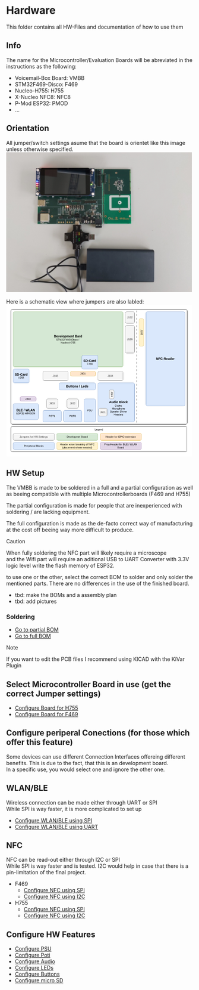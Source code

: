 # Hardware
This folder contains all HW-Files and documentation of how to use them

## Info
The name for the Microcontroller/Evaluation Boards will be abreviated in the instructions as the following:
- Voicemail-Box Board: 	VMBB
- STM32F469-Disco:		F469
- Nucleo-H755:			H755
- X-Nucleo NFC8:		NFC8
- P-Mod ESP32:			PMOD
- ...

## Orientation
All jumper/switch settings asume that the board is orientet like this image unless otherwise specified. 
<img src=../Picture/20250507_130009.jpg width="500">

Here is a schematic view where jumpers are also labled:  
<img src=../Documentation/Jumper/HardwareJumper-Overview.png width="500">

## HW Setup
The VMBB is made to be soldered in a full and a partial configuration as well as beeing compatible with
multiple Microcontrollerboards (F469 and H755)

The partial configuration is made for people that are inexperienced with soldering / are lacking equipment.  

The full configuration is made as the de-facto correct way of manufacturing at the cost off beeing way more difficult to produce.

> [!CAUTION]  
> When fully soldering the NFC part will likely require a microscope  
> and the Wifi part will require an aditional USB to UART Converter with 3.3V logic level write the flash memory of ESP32.

to use one or the other, select the correct BOM to solder and only solder the mentioned parts. There are no differences in the use of the finished board.

- tbd: make the BOMs and a assembly plan
- tbd: add pictures

### Soldering
- [Go to partial BOM](PCB/BOM/voicemail-box_partial.csv)
- [Go to full BOM](PCB/BOM/voicemail-box_full.csv)

> [!NOTE]  
> If you want to edit the PCB files I recommend using KICAD with the KiVar Plugin

## Select Microcontroller Board in use (get the correct Jumper settings)
- [Configure Board for H755](Config/H755/H755.md)
- [Configure Board for F469](Config/F469/F469.md)

## Configure periperal Conections (for those which offer this feature)
Some devices can use different Connection Interfaces offereing different benefits.
This is due to the fact, that this is an development board.  
In a specific use, you would select one and ignore the other one.

## WLAN/BLE
Wireless connection can be made either through UART or SPI  
While SPI is way faster, it is more complicated to set up
- [Configure WLAN/BLE using SPI](Config/SPI_WLAN.md)
- [Configure WLAN/BLE using UART](Config/UART_WLAN.md)
## NFC
NFC can be read-out either through I2C or SPI  
While SPI is way faster and is tested.
I2C would help in case that there is a pin-limitation of the final project.
- F469
    - [Configure NFC using SPI](Config/F469/NFC_SPI_F469.md)
    - [Configure NFC using I2C](Config/F469/NFC_I2C_F469.md) 
- H755
    - [Configure NFC using SPI](Config/H755/NFC_SPI_H755.md)
    - [Configure NFC using I2C](Config/H755/NFC_I2C_H755.md) 

## Configure HW Features
- [Configure PSU](Config/PSU.md)
- [Configure Poti](Config/Poti.md)
- [Configure Audio](Config/Audio.md)
- [Configure LEDs](Config/Leds.md)
- [Configure Buttons](Config/Buttons.md)
- [Configure micro SD](Config/uSD.md)
